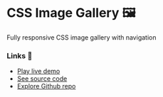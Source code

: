 # CSS Image Gallery 🖼️

Fully responsive CSS image gallery with navigation

### Links 🔗

+ [Play live demo](https://css-image-gallery-with-slides.rolandjlevy.repl.co)
+ [See source code](https://replit.com/@RolandJLevy/css-image-gallery-with-slides)
+ [Explore Github repo](https://github.com/rolandjlevy/css-image-gallery-with-slides)
